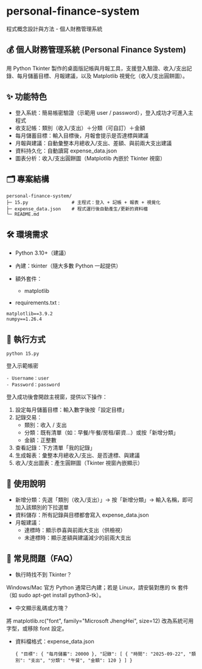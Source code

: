 # personal-finance-system
程式概念設計與方法 - 個人財務管理系統

## 💰 個人財務管理系統 (Personal Finance System)
用 Python Tkinter 製作的桌面版記帳與月報工具，支援登入驗證、收入/支出記錄、每月儲蓄目標、月報建議，以及 Matplotlib 視覺化（收入/支出圓餅圖）。

## ✨ 功能特色
 - 登入系統：簡易帳密驗證（示範用 user / password），登入成功才可進入主程式
 - 收支記帳：類別（收入/支出）＋分類（可自訂）＋金額
 - 每月儲蓄目標：輸入目標後，月報會提示是否達標與建議
 - 月報與建議：自動彙整本月總收入/支出、差額、與前兩大支出建議
 - 資料持久化：自動讀寫 expense_data.json
 - 圖表分析：收入/支出圓餅圖（Matplotlib 內嵌於 Tkinter 視窗）

## 🗂 專案結構
```
personal-finance-system/
├─ 15.py                # 主程式：登入 + 記帳 + 報表 + 視覺化
├─ expense_data.json    # 程式運行後自動產生/更新的資料檔
└─ README.md
```

## 🛠 環境需求
 - Python 3.10+（建議）
 - 內建：tkinter（隨大多數 Python 一起提供）
 - 額外套件：
     - matplotlib
     
 - requirements.txt :
```
matplotlib==3.9.2
numpy==1.26.4
```
## 🚀 執行方式
```
python 15.py
```
登入示範帳密
```
- Username：user
- Password：password
```
登入成功後會開啟主視窗，提供以下操作：

1. 設定每月儲蓄目標：輸入數字後按「設定目標」
2. 記錄交易：
      - 類別：收入 / 支出
      - 分類：既有清單（如：早餐/午餐/房租/薪資…）或按「新增分類」
      - 金額：正整數
3. 查看記錄：下方清單「我的記錄」
4. 生成報表：彙整本月總收入/支出、是否達標、與建議
5. 收入/支出圖表：產生圓餅圖（Tkinter 視窗內嵌顯示）

## 🧠 使用說明
- 新增分類：先選「類別（收入/支出）」→ 按「新增分類」→ 輸入名稱，即可加入該類別的下拉選單
- 資料儲存：所有記錄與目標都會寫入 expense_data.json
- 月報建議：
    - 達標時：顯示恭喜與前兩大支出（供檢視）
    - 未達標時：顯示差額與建議減少的前兩大支出

## 🧩 常見問題（FAQ）
- 執行時找不到 Tkinter？

Windows/Mac 官方 Python 通常已內建；若是 Linux，請安裝對應的 tk 套件（如 sudo apt-get install python3-tk）。

- 中文顯示亂碼或方塊？

將 matplotlib.rc("font", family="Microsoft JhengHei", size=12) 改為系統可用字型，或移除 font 設定。

- 資料檔格式：expense_data.json
  ```
  { "目標": { "每月儲蓄": 20000 }, "記錄": [ { "時間": "2025-09-22", "類別": "支出", "分類": "午餐", "金額": 120 } ] }
  ```
  
